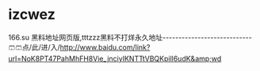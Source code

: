 # izcwez
166.su 黑料地址网页版,tttzzz黑料不打烊永久地址----------------------------🩳🩳点/此/进/入/http://www.baidu.com/link?url=NoK8PT47PahMhFH8Vie_jnciyIKNTTtVBQKpill6udK&amp;wd
